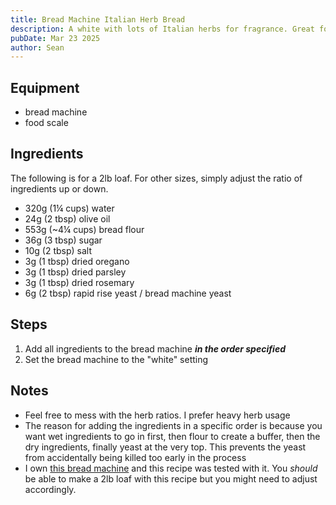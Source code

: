 ```yaml
---
title: Bread Machine Italian Herb Bread
description: A white with lots of Italian herbs for fragrance. Great for dipping in oil.
pubDate: Mar 23 2025
author: Sean
---
```


## Equipment

- bread machine
- food scale

## Ingredients

The following is for a 2lb loaf. For other sizes, simply adjust the ratio of ingredients up or down.

- 320g (1¼ cups) water
- 24g (2 tbsp) olive oil
- 553g (~4¼ cups) bread flour
- 36g (3 tbsp) sugar
- 10g (2 tbsp) salt
- 3g (1 tbsp) dried oregano
- 3g (1 tbsp) dried parsley
- 3g (1 tbsp) dried rosemary
- 6g (2 tbsp) rapid rise yeast / bread machine yeast

## Steps

1. Add all ingredients to the bread machine ***in the order specified***
2. Set the bread machine to the "white" setting


## Notes

- Feel free to mess with the herb ratios. I prefer heavy herb usage
- The reason for adding the ingredients in a specific order is because you want wet ingredients to go in first, then flour to create a buffer, then the dry ingredients, finally yeast at the very top. This prevents the yeast from accidentally being killed too early in the process
- I own [this bread machine](https://shop.zojirushi.com/products/bbpdc?srsltid=AfmBOorG05ksR-_dPSJdPvuBO4suYH_pXgjQGTmibHCmjegY4xhBfNh6) and this recipe was tested with it. You *should* be able to make a 2lb loaf with this recipe but you might need to adjust accordingly.
